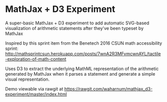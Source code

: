 # MathJax + D3 Experiment

A super-basic MathJax + D3 experiment to add automatic SVG-based visualization of arithmetic statements after they've been typeset by MathJax

Inspired by this sprint item from the Benetech 2016 CSUN math accessibility sprint: http://mathsprintcsun.herokuapp.com/posts/7wnA2R3MFvmcwnAYL/tactile-exploration-of-math-content

Uses D3 to extract the underlying MathML representation of the arithmetic generated by MathJax when it parses a statement and generate a simple visual representation.

Demo viewable via rawgit at https://rawgit.com/waharnum/mathjax_d3-experiment/master/index.html
